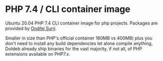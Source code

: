 PHP 7.4 / CLI container image
=============================================

Ubuntu 20.04 PHP 7.4 CLI container image for php projects. Packages are provided by [Ondřej Surý](https://deb.sury.org/).

Smaller in size than PHP's official container 160MB vs 400MB) plus you don't need to install any build dependencies let alone compile anything, Dotdeb already ship binaries for the vast majority, if not all, of PHP extensions available on PHP7.x.
